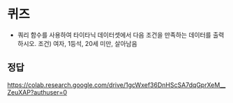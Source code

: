 # 퀴즈

* 쿼리 함수를 사용하여 타이타닉 데이터셋에서 다음 조건을 만족하는 데이터를 출력하시오.
  조건) 여자, 1등석, 20세 미만, 살아남음


## 정답
<https://colab.research.google.com/drive/1gcWxef36DnHScSA7dqGprXeM__ZeuXAP?authuser=0>
